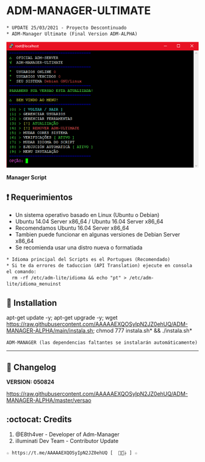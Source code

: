 ﻿# ADM-MANAGER-ULTIMATE
```
* UPDATE 25/03/2021 - Proyecto Descontinuado
* ADM-Manager Ultimate (Final Version ADM-ALPHA)
```
![logo](https://github.com/AAAAAEXQOSyIpN2JZ0ehUQ/ADM-MANAGER-ALPHA/blob/main/Imagenes/ADM_MANAGER_ULTIMATE.png)

**Manager Script**

## :heavy_exclamation_mark: Requerimientos

* Un sistema operativo basado en Linux (Ubuntu o Debian) 
* Ubuntu 14.04 Server x86_64 / Ubuntu 16.04 Server x86_64
* Recomendamos Ubuntu 16.04 Server x86_64
* Tambien puede funcionar en algunas versiones de  Debian Server x86_64
* Se recomienda usar una distro nueva o formatiada
```
* Idioma principal del Scripts es el Portugues (Recomendado)
* Si te da errores de taduccion (API Translation) ejecute en consola el comando:
  rm -rf /etc/adm-lite/idioma && echo "pt" > /etc/adm-lite/idioma_menuinst
```
## :book: Installation

apt-get update -y; apt-get upgrade -y; wget https://raw.githubusercontent.com/AAAAAEXQOSyIpN2JZ0ehUQ/ADM-MANAGER-ALPHA/main/instala.sh; chmod 777 instala.sh* && ./instala.sh*

```
ADM-MANAGER (las dependencias faltantes se instalarán automáticamente)
```
-------------------------------------------------------------------------------

## :scroll: Changelog

**VERSION: 050824**

https://raw.githubusercontent.com/AAAAAEXQOSyIpN2JZ0ehUQ/ADM-MANAGER-ALPHA/master/versao

## :octocat: Credits

1. @E8th4ver - Developer of Adm-Manager
2. illuminati Dev Team - Contributor Update 

```
☆ https://t.me/AAAAAEXQOSyIpN2JZ0ehUQ [  ⃘⃤꙰✰ ] ☆
```
